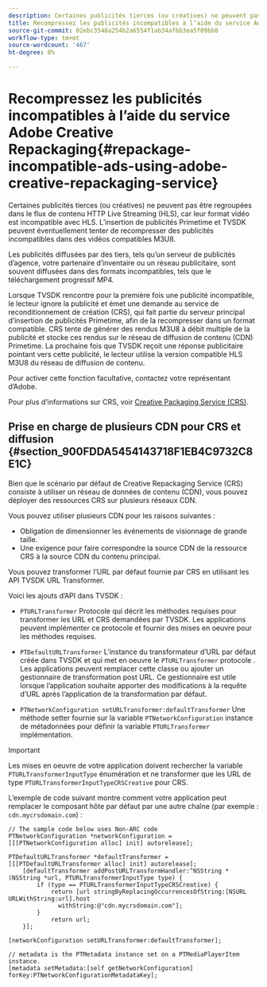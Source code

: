 ```yaml
---
description: Certaines publicités tierces (ou créatives) ne peuvent pas être regroupées dans le flux de contenu HTTP Live Streaming (HLS), car leur format vidéo est incompatible avec HLS. L’insertion de publicités Primetime et TVSDK peuvent éventuellement tenter de recompresser des publicités incompatibles dans des vidéos compatibles M3U8.
title: Recompressez les publicités incompatibles à l’aide du service Adobe Creative Repackaging
source-git-commit: 02ebc3548a254b2a6554f1ab34afbb3ea5f09bb8
workflow-type: tm+mt
source-wordcount: '467'
ht-degree: 0%

---
```


# Recompressez les publicités incompatibles à l’aide du service Adobe Creative Repackaging{#repackage-incompatible-ads-using-adobe-creative-repackaging-service}

Certaines publicités tierces (ou créatives) ne peuvent pas être regroupées dans le flux de contenu HTTP Live Streaming (HLS), car leur format vidéo est incompatible avec HLS. L’insertion de publicités Primetime et TVSDK peuvent éventuellement tenter de recompresser des publicités incompatibles dans des vidéos compatibles M3U8.

Les publicités diffusées par des tiers, tels qu’un serveur de publicités d’agence, votre partenaire d’inventaire ou un réseau publicitaire, sont souvent diffusées dans des formats incompatibles, tels que le téléchargement progressif MP4.

Lorsque TVSDK rencontre pour la première fois une publicité incompatible, le lecteur ignore la publicité et émet une demande au service de reconditionnement de création (CRS), qui fait partie du serveur principal d’insertion de publicités Primetime, afin de la recompresser dans un format compatible. CRS tente de générer des rendus M3U8 à débit multiple de la publicité et stocke ces rendus sur le réseau de diffusion de contenu (CDN) Primetime. La prochaine fois que TVSDK reçoit une réponse publicitaire pointant vers cette publicité, le lecteur utilise la version compatible HLS M3U8 du réseau de diffusion de contenu.

Pour activer cette fonction facultative, contactez votre représentant d’Adobe.

Pour plus d’informations sur CRS, voir [Creative Packaging Service (CRS)](https://helpx.adobe.com/content/dam/help/en/primetime/guides/crs.pdf).

## Prise en charge de plusieurs CDN pour CRS et diffusion {#section_900FDDA5454143718F1EB4C9732C8E1C}

Bien que le scénario par défaut de Creative Repackaging Service (CRS) consiste à utiliser un réseau de données de contenu (CDN), vous pouvez déployer des ressources CRS sur plusieurs réseaux CDN.

Vous pouvez utiliser plusieurs CDN pour les raisons suivantes :

* Obligation de dimensionner les événements de visionnage de grande taille.
* Une exigence pour faire correspondre la source CDN de la ressource CRS à la source CDN du contenu principal.

Vous pouvez transformer l’URL par défaut fournie par CRS en utilisant les API TVSDK URL Transformer.

Voici les ajouts d’API dans TVSDK :

* `PTURLTransformer` Protocole qui décrit les méthodes requises pour transformer les URL et CRS demandées par TVSDK. Les applications peuvent implémenter ce protocole et fournir des mises en oeuvre pour les méthodes requises.

* `PTDefaultURLTransformer` L’instance du transformateur d’URL par défaut créée dans TVSDK et qui met en oeuvre le `PTURLTransformer` protocole . Les applications peuvent remplacer cette classe ou ajouter un gestionnaire de transformation post URL. Ce gestionnaire est utile lorsque l’application souhaite apporter des modifications à la requête d’URL après l’application de la transformation par défaut.

* `PTNetworkConfiguration setURLTransformer:defaultTransformer` Une méthode setter fournie sur la variable `PTNetworkConfiguration` instance de métadonnées pour définir la variable `PTURLTransformer` implémentation.

>[!IMPORTANT]
>
>Les mises en oeuvre de votre application doivent rechercher la variable `PTURLTransformerInputType` énumération et ne transformer que les URL de type `PTURLTransformerInputTypeCRSCreative` pour CRS.

L’exemple de code suivant montre comment votre application peut remplacer le composant hôte par défaut par une autre chaîne (par exemple : `cdn.mycrsdomain.com`) :

```
// The sample code below uses Non-ARC code 
PTNetworkConfiguration *networkConfiguration = [[[PTNetworkConfiguration alloc] init] autorelease]; 
   
PTDefaultURLTransformer *defaultTransformer = [[[PTDefaultURLTransformer alloc] init] autorelease]; 
    [defaultTransformer addPostURLTransformHandler:^NSString *(NSString *url, PTURLTransformerInputType type) { 
        if (type == PTURLTransformerInputTypeCRSCreative) { 
            return [url stringByReplacingOccurrencesOfString:[NSURL URLWithString:url].host  
              withString:@"cdn.mycrsdomain.com"]; 
        } 
            return url; 
    }]; 
  
[networkConfiguration setURLTransformer:defaultTransformer]; 
   
// metadata is the PTMetadata instance set on a PTMediaPlayerItem instance. 
[metadata setMetadata:[self getNetworkConfiguration] forKey:PTNetworkConfigurationMetadataKey];
```
